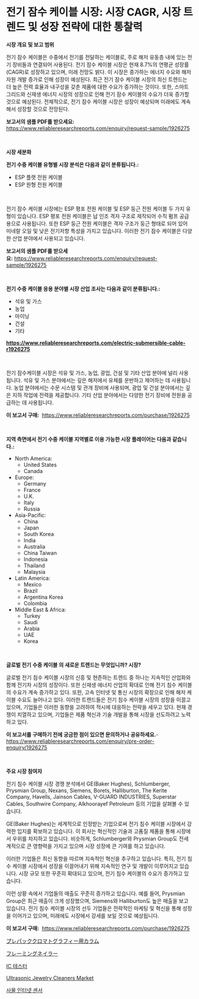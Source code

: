 <p><h1>전기 잠수 케이블 시장: 시장 CAGR, 시장 트렌드 및 성장 전략에 대한 통찰력</h1></p><p><strong>시장 개요 및 보고 범위</strong></p>
<p><p>전기 잠수 케이블은 수중에서 전기를 전달하는 케이블로, 주로 해저 유동층 내에 있는 전기 장비들과 연결되어 사용된다. 전기 잠수 케이블 시장은 현재 8.7%의 연평균 성장률(CAGR)로 성장하고 있으며, 미래 전망도 밝다. 이 시장은 증가하는 에너지 수요와 해저 자원 개발 증가로 인해 성장이 예상된다. 최근 전기 잠수 케이블 시장의 최신 트렌드는 더 높은 전력 효율과 내구성을 갖춘 제품에 대한 수요가 증가하는 것이다. 또한, 스마트 그리드와 신재생 에너지 시장의 성장으로 인해 전기 잠수 케이블의 수요가 더욱 증가할 것으로 예상된다. 전체적으로, 전기 잠수 케이블 시장은 성장이 예상되며 미래에도 계속해서 성장할 것으로 전망된다.</p></p>
<p><strong>보고서의 샘플 PDF를 받으세요:</strong> <a href="https://www.reliableresearchreports.com/enquiry/request-sample/1926275">https://www.reliableresearchreports.com/enquiry/request-sample/1926275</a></p>
<p>&nbsp;</p>
<p><strong>시장 세분화</strong></p>
<p><strong>전기 수중 케이블 유형별 시장 분석은 다음과 같이 분류됩니다.:</strong></p>
<p><ul><li>ESP 플랫 전원 케이블</li><li>ESP 원형 전원 케이블</li></ul></p>
<p>&nbsp;</p>
<p><p>전기 잠수 케이블 시장에는 ESP 평포 전원 케이블 및 ESP 둥근 전원 케이블 두 가지 유형이 있습니다. ESP 평포 전원 케이블은 납 인조 격자 구조로 제작되어 수직 펌프 공급용으로 사용됩니다. 또한 ESP 둥근 전원 케이블은 격자 구조가 둥근 형태로 되어 있어 미네랄 오일 및 낮은 전기저항 특성을 가지고 있습니다. 이러한 전기 잠수 케이블은 다양한 산업 분야에서 사용되고 있습니다.</p></p>
<p><strong>보고서의 샘플 PDF를 받으세요:</strong>&nbsp;<a href="https://www.reliableresearchreports.com/enquiry/request-sample/1926275">https://www.reliableresearchreports.com/enquiry/request-sample/1926275</a></p>
<p>&nbsp;</p>
<p><strong> 전기 수중 케이블 응용 분야별 시장 산업 조사는 다음과 같이 분류됩니다.:</strong></p>
<p><ul><li>석유 및 가스</li><li>농업</li><li>마이닝</li><li>건설</li><li>기타</li></ul></p>
<p><strong><a href="https://www.reliableresearchreports.com/electric-submersible-cable-r1926275">https://www.reliableresearchreports.com/electric-submersible-cable-r1926275</a></strong></p>
<p>&nbsp;</p>
<p><p>전기 잠수케이블 시장은 석유 및 가스, 농업, 광업, 건설 및 기타 산업 분야에 널리 사용됩니다. 석유 및 가스 분야에서는 깊은 해저에서 유체를 운반하고 제어하는 데 사용됩니다. 농업 분야에서는 수문 시스템 및 관개 장비에 사용되며, 광업 및 건설 분야에서는 깊은 지하 작업에 전력을 제공합니다. 기타 산업 분야에서는 다양한 전기 장비에 전원을 공급하는 데 사용됩니다.</p></p>
<p><strong>이 보고서 구매:</strong>&nbsp; <a href="https://www.reliableresearchreports.com/purchase/1926275">https://www.reliableresearchreports.com/purchase/1926275</a></p>
<p>&nbsp;</p>
<p><strong>지역 측면에서 전기 수중 케이블 지역별로 이용 가능한 시장 플레이어는 다음과 같습니다.:</strong></p>
<p><ul>
    <li>
        North America:
        <ul>
            <li>United States</li>
            <li>Canada</li>
        </ul>
    </li>
    <li>
        Europe:
        <ul>
            <li>Germany</li>
            <li>France</li>
            <li>U.K.</li>
            <li>Italy</li>
            <li>Russia</li>
        </ul>
    </li>
    <li>
        Asia-Pacific:
        <ul>
            <li>China</li>
            <li>Japan</li>
            <li>South Korea</li>
            <li>India</li>
            <li>Australia</li>
            <li>China Taiwan</li>
            <li>Indonesia</li>
            <li>Thailand</li>
            <li>Malaysia</li>
        </ul>
    </li>
    <li>
        Latin America:
        <ul>
            <li>Mexico</li>
            <li>Brazil</li>
            <li>Argentina Korea</li>
            <li>Colombia</li>
        </ul>
    </li>
    <li>
        Middle East & Africa:
        <ul>
            <li>Turkey</li>
            <li>Saudi</li>
            <li>Arabia</li>
            <li>UAE</li>
            <li>Korea</li>
        </ul>
    </li>
    </ul></p>
<p>&nbsp;</p>
<p><strong>글로벌 전기 수중 케이블 의 새로운 트렌드는 무엇입니까? 시장?</strong></p>
<p><p>글로벌 전기 침수 케이블 시장의 신흥 및 현존하는 트렌드 중 하나는 지속적인 산업화와 함께 전기차 시장의 성장이다. 또한 신재생 에너지 산업의 확대로 인해 전기 침수 케이블의 수요가 계속 증가하고 있다. 또한, 고속 인터넷 및 통신 시장의 확장으로 인해 해저 케이블 수요도 늘어나고 있다. 이러한 트렌드들은 전기 침수 케이블 시장의 성장을 이끌고 있으며, 기업들은 이러한 동향을 고려하여 적시에 대응하는 전략을 세우고 있다.  현재 경쟁이 치열하고 있으며, 기업들은 제품 혁신과 기술 개발을 통해 시장을 선도하려고 노력하고 있다.</p></p>
<p><strong>이 보고서를 구매하기 전에 궁금한 점이 있으면 문의하거나 공유하세요.</strong>- <a href="https://www.reliableresearchreports.com/enquiry/pre-order-enquiry/1926275">https://www.reliableresearchreports.com/enquiry/pre-order-enquiry/1926275</a></p>
<p>&nbsp;</p>
<p><strong>주요 시장 참여자</strong></p>
<p><p>전기 침수 케이블 시장 경쟁 분석에서 GE(Baker Hughes), Schlumberger, Prysmian Group, Nexans, Siemens, Borets, Halliburton, The Kerite Company, Havells, Jainson Cables, V-GUARD INDUSTRIES, Superstar Cables, Southwire Company, Alkhoorayef Petroleum 등의 기업을 살펴볼 수 있습니다. </p><p>GE(Baker Hughes)는 세계적으로 인정받는 기업으로써 전기 침수 케이블 시장에서 강력한 입지를 확보하고 있습니다. 이 회사는 혁신적인 기술과 고품질 제품을 통해 시장에서 우위를 차지하고 있습니다. 비슷하게, Schlumberger와 Prysmian Group도 전세계적으로 큰 영향력을 가지고 있으며 시장 성장에 큰 기여를 하고 있습니다.</p><p>이러한 기업들은 최신 동향을 따르며 지속적인 혁신을 추구하고 있습니다. 특히, 전기 침수 케이블 시장에서 성장을 이끌어내기 위해 지속적인 연구 및 개발이 이루어지고 있습니다. 시장 규모 또한 꾸준히 확대되고 있으며, 전기 침수 케이블의 수요가 증가하고 있습니다.</p><p>이런 상황 속에서 기업들의 매출도 꾸준히 증가하고 있습니다. 예를 들어, Prysmian Group은 최근 매출이 크게 성장했으며, Siemens와 Halliburton도 높은 매출을 보고 있습니다. 전기 침수 케이블 시장의 선두 기업들은 전략적인 마케팅 및 혁신을 통해 성장을 이어가고 있으며, 미래에도 시장에서 강세를 보일 것으로 예상됩니다.</p></p>
<p><strong>이 보고서 구매:</strong>&nbsp;&nbsp;<a href="https://www.reliableresearchreports.com/purchase/1926275">https://www.reliableresearchreports.com/purchase/1926275</a></p>
<p><p><a href="https://medium.com/@amarart56456/%E4%BA%8B%E5%89%8D%E6%A2%B1%E5%8C%85%E3%81%95%E3%82%8C%E3%81%9F%E3%82%AF%E3%83%AD%E3%83%9E%E3%83%88%E3%82%B0%E3%83%A9%E3%83%95%E3%82%A3%E3%83%BC%E3%82%AB%E3%83%A9%E3%83%A0%E3%81%AE%E5%B8%82%E5%A0%B4%E8%AA%BF%E6%9F%BB%E3%83%AC%E3%83%9D%E3%83%BC%E3%83%88-%E3%81%9D%E3%81%AE%E6%AD%B4%E5%8F%B2%E3%81%A82031%E5%B9%B4%E3%81%BE%E3%81%A7%E3%81%AE%E4%BA%88%E6%B8%AC-a2057d2ed40e">プレパッククロマトグラフィー用カラム</a></p><p><a href="https://github.com/RodHoppe07/Market-Research-Report-List-1/blob/main/552710429473.md">フレーミングネイラー</a></p><p><a href="https://medium.com/@haroldwarren626/ic-%ED%85%8C%EC%8A%A4%ED%84%B0-%EC%8B%9C%EC%9E%A5%EC%9D%80-%EC%8B%9C%EC%9E%A5-%EC%A0%90%EC%9C%A0%EC%9C%A8-%EA%B7%9C%EB%AA%A8-%EB%B0%8F-2031%EB%85%84%EA%B9%8C%EC%A7%80-%EC%98%88%EC%83%81%EB%90%9C-%EC%98%88%EC%B8%A1%EC%97%90-%EC%B4%88%EC%A0%90%EC%9D%84-%EB%A7%9E%EC%B6%A5%EB%8B%88%EB%8B%A4-8571ca536878">IC 테스터</a></p><p><a href="https://github.com/mbisetmhermsr/Market-Research-Report-List-2/blob/main/ultrasonic-jewelry-cleaners-market.md">Ultrasonic Jewelry Cleaners Market</a></p><p><a href="https://medium.com/@ukaszduda1/%EC%82%AC%EB%AC%BC-%EC%9D%B8%ED%84%B0%EB%84%B7-%EC%84%BC%EC%84%9C-%EC%8B%9C%EC%9E%A5-%EC%8B%9C%EC%9E%A5-cagr-%EC%8B%9C%EC%9E%A5-%EB%8F%99%ED%96%A5-%EB%B0%8F-%EC%84%B1%EC%9E%A5-%EC%A0%84%EB%9E%B5%EC%97%90-%EB%8C%80%ED%95%9C-%ED%86%B5%EC%B0%B0%EB%A0%A5-cf23ffee2703">사물 인터넷 센서</a></p></p>